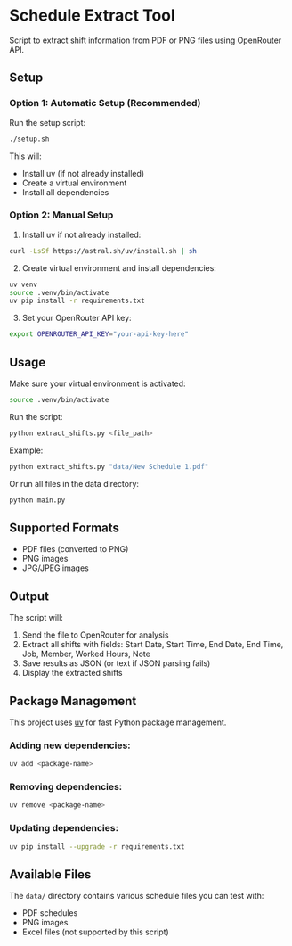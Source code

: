 # Schedule Extract Tool

Script to extract shift information from PDF or PNG files using OpenRouter API.

## Setup

### Option 1: Automatic Setup (Recommended)
Run the setup script:
```bash
./setup.sh
```

This will:
- Install uv (if not already installed)
- Create a virtual environment
- Install all dependencies

### Option 2: Manual Setup
1. Install uv if not already installed:
```bash
curl -LsSf https://astral.sh/uv/install.sh | sh
```

2. Create virtual environment and install dependencies:
```bash
uv venv
source .venv/bin/activate
uv pip install -r requirements.txt
```

3. Set your OpenRouter API key:
```bash
export OPENROUTER_API_KEY="your-api-key-here"
```

## Usage

Make sure your virtual environment is activated:
```bash
source .venv/bin/activate
```

Run the script:
```bash
python extract_shifts.py <file_path>
```

Example:
```bash
python extract_shifts.py "data/New Schedule 1.pdf"
```

Or run all files in the data directory:
```bash
python main.py
```

## Supported Formats
- PDF files (converted to PNG)
- PNG images
- JPG/JPEG images

## Output

The script will:
1. Send the file to OpenRouter for analysis
2. Extract all shifts with fields: Start Date, Start Time, End Date, End Time, Job, Member, Worked Hours, Note
3. Save results as JSON (or text if JSON parsing fails)
4. Display the extracted shifts

## Package Management

This project uses [uv](https://docs.astral.sh/uv/) for fast Python package management.

### Adding new dependencies:
```bash
uv add <package-name>
```

### Removing dependencies:
```bash
uv remove <package-name>
```

### Updating dependencies:
```bash
uv pip install --upgrade -r requirements.txt
```

## Available Files

The `data/` directory contains various schedule files you can test with:
- PDF schedules
- PNG images
- Excel files (not supported by this script)